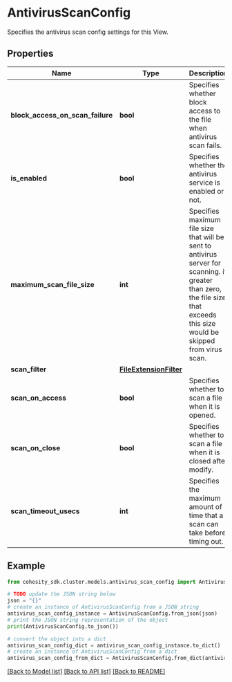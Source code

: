 # AntivirusScanConfig

Specifies the antivirus scan config settings for this View.

## Properties

Name | Type | Description | Notes
------------ | ------------- | ------------- | -------------
**block_access_on_scan_failure** | **bool** | Specifies whether block access to the file when antivirus scan fails. | [optional] 
**is_enabled** | **bool** | Specifies whether the antivirus service is enabled or not. | [optional] 
**maximum_scan_file_size** | **int** | Specifies maximum file size that will be sent to antivirus server for scanning. if greater than zero, the file size that exceeds this size would be skipped from virus scan. | [optional] 
**scan_filter** | [**FileExtensionFilter**](FileExtensionFilter.md) |  | [optional] 
**scan_on_access** | **bool** | Specifies whether to scan a file when it is opened. | [optional] 
**scan_on_close** | **bool** | Specifies whether to scan a file when it is closed after modify. | [optional] 
**scan_timeout_usecs** | **int** | Specifies the maximum amount of time that a scan can take before timing out. | 

## Example

```python
from cohesity_sdk.cluster.models.antivirus_scan_config import AntivirusScanConfig

# TODO update the JSON string below
json = "{}"
# create an instance of AntivirusScanConfig from a JSON string
antivirus_scan_config_instance = AntivirusScanConfig.from_json(json)
# print the JSON string representation of the object
print(AntivirusScanConfig.to_json())

# convert the object into a dict
antivirus_scan_config_dict = antivirus_scan_config_instance.to_dict()
# create an instance of AntivirusScanConfig from a dict
antivirus_scan_config_from_dict = AntivirusScanConfig.from_dict(antivirus_scan_config_dict)
```
[[Back to Model list]](../README.md#documentation-for-models) [[Back to API list]](../README.md#documentation-for-api-endpoints) [[Back to README]](../README.md)


